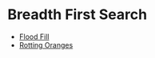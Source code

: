 # Breadth First Search

- [Flood Fill](https://github.com/369geofreeman/machine-learning-algorithms-and-data-structures/tree/main/Data-Structures/searching/breadth-first-search/O1_matrix.py)
- [Rotting Oranges](https://github.com/369geofreeman/machine-learning-algorithms-and-data-structures/tree/main/Data-Structures/searching/breadth-first-search/rotting_oranges.py)
